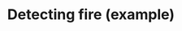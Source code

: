 ---
slug: /simple-sensor/simple-fire-sensor/arduino_library/examples
title: Detecting fire (example)
id: simple-fire-sensor-arduino-2
hide_title: False
---